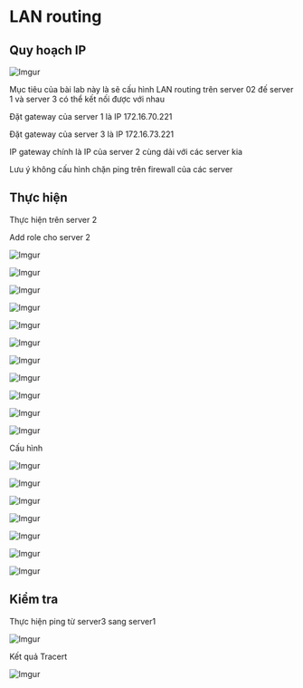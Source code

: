 # LAN routing

## Quy hoạch IP

![Imgur](https://i.imgur.com/9k5FNbX.png)

Mục tiêu của bài lab này là sẽ cấu hình LAN routing trên server 02 đế server 1 và server 3 có thể kết nối được với nhau

Đặt gateway của server 1 là IP 172.16.70.221

Đặt gateway của server 3 là IP 172.16.73.221

IP gateway chính là IP của server 2 cùng dải với các server kia

Lưu ý không cấu hình chặn ping trên firewall của các server

## Thực hiện

Thực hiện trên server 2

Add role cho server 2

![Imgur](https://i.imgur.com/Thw5ssp.png)

![Imgur](https://i.imgur.com/oPlxEgE.png)

![Imgur](https://i.imgur.com/f2M6xB3.png)

![Imgur](https://i.imgur.com/6M8E7ve.png)

![Imgur](https://i.imgur.com/h2lWhpl.png)

![Imgur](https://i.imgur.com/N1MN2oV.png)

![Imgur](https://i.imgur.com/l7FNuf6.png)

![Imgur](https://i.imgur.com/uTO0Kzt.png)

![Imgur](https://i.imgur.com/BHZdImk.png)

![Imgur](https://i.imgur.com/llaDXUR.png)

![Imgur](https://i.imgur.com/wSNiP0v.png)

Cấu hình

![Imgur](https://i.imgur.com/mrk6Yj5.png)

![Imgur](https://i.imgur.com/ycKfEzS.png)

![Imgur](https://i.imgur.com/pfVe3uX.png)

![Imgur](https://i.imgur.com/wx3iTTu.png)

![Imgur](https://i.imgur.com/I73X21e.png)

![Imgur](https://i.imgur.com/UAesnhk.png)

![Imgur](https://i.imgur.com/gwLSkmf.png)

## Kiểm tra

Thực hiện ping từ server3 sang server1

![Imgur](https://i.imgur.com/egODHyV.png)

Kết quả Tracert

![Imgur](https://i.imgur.com/daQyzMJ.png)